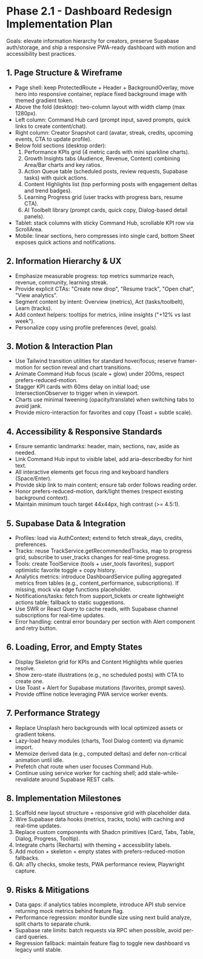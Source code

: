 # Phase 2.1 - Dashboard Redesign Implementation Plan

Goals: elevate information hierarchy for creators, preserve Supabase auth/storage, and ship a responsive PWA-ready dashboard with motion and accessibility best practices.

## 1. Page Structure & Wireframe
- Page shell: keep ProtectedRoute + Header + BackgroundOverlay, move hero into responsive container, replace fixed background image with themed gradient token.
- Above the fold (desktop): two-column layout with width clamp (max 1280px).
- Left column: Command Hub card (prompt input, saved prompts, quick links to create content/chat).
- Right column: Creator Snapshot card (avatar, streak, credits, upcoming events, CTA to update profile).
- Below fold sections (desktop order):
  1. Performance KPIs grid (4 metric cards with mini sparkline charts).
  2. Growth Insights tabs (Audience, Revenue, Content) combining Area/Bar charts and key ratios.
  3. Action Queue table (scheduled posts, review requests, Supabase tasks) with quick actions.
  4. Content Highlights list (top performing posts with engagement deltas and trend badges).
  5. Learning Progress grid (user tracks with progress bars, resume CTA).
  6. AI Toolbelt library (prompt cards, quick copy, Dialog-based detail panels).
- Tablet: stack columns with sticky Command Hub, scrollable KPI row via ScrollArea.
- Mobile: linear sections, hero compresses into single card, bottom Sheet exposes quick actions and notifications.

## 2. Information Hierarchy & UX
- Emphasize measurable progress: top metrics summarize reach, revenue, community, learning streak.
- Provide explicit CTAs: "Create new drop", "Resume track", "Open chat", "View analytics".
- Segment content by intent: Overview (metrics), Act (tasks/toolbelt), Learn (tracks).
- Add context helpers: tooltips for metrics, inline insights ("+12% vs last week").
- Personalize copy using profile preferences (level, goals).

## 3. Motion & Interaction Plan
- Use Tailwind transition utilities for standard hover/focus; reserve framer-motion for section reveal and chart transitions.
- Animate Command Hub focus (scale + glow) under 200ms, respect prefers-reduced-motion.
- Stagger KPI cards with 60ms delay on initial load; use IntersectionObserver to trigger when in viewport.
- Charts use minimal tweening (opacity/translate) when switching tabs to avoid jank.
- Provide micro-interaction for favorites and copy (Toast + subtle scale).

## 4. Accessibility & Responsive Standards
- Ensure semantic landmarks: header, main, sections, nav, aside as needed.
- Link Command Hub input to visible label, add aria-describedby for hint text.
- All interactive elements get focus ring and keyboard handlers (Space/Enter).
- Provide skip link to main content; ensure tab order follows reading order.
- Honor prefers-reduced-motion, dark/light themes (respect existing background context).
- Maintain minimum touch target 44x44px, high contrast (>= 4.5:1).

## 5. Supabase Data & Integration
- Profiles: load via AuthContext; extend to fetch streak_days, credits, preferences.
- Tracks: reuse TrackService.getRecommendedTracks, map to progress grid, subscribe to user_tracks changes for real-time progress.
- Tools: create ToolService (tools + user_tools favorites), support optimistic favorite toggle + copy history.
- Analytics metrics: introduce DashboardService pulling aggregated metrics from tables (e.g., content_performance, subscriptions). If missing, mock via edge functions placeholder.
- Notifications/tasks: fetch from support_tickets or create lightweight actions table; fallback to static suggestions.
- Use SWR or React Query to cache reads, with Supabase channel subscriptions for real-time updates.
- Error handling: central error boundary per section with Alert component and retry button.

## 6. Loading, Error, and Empty States
- Display Skeleton grid for KPIs and Content Highlights while queries resolve.
- Show zero-state illustrations (e.g., no scheduled posts) with CTA to create one.
- Use Toast + Alert for Supabase mutations (favorites, prompt saves).
- Provide offline notice leveraging PWA service worker events.

## 7. Performance Strategy
- Replace Unsplash hero backgrounds with local optimized assets or gradient tokens.
- Lazy-load heavy modules (charts, Tool Dialog content) via dynamic import.
- Memoize derived data (e.g., computed deltas) and defer non-critical animation until idle.
- Prefetch chat route when user focuses Command Hub.
- Continue using service worker for caching shell; add stale-while-revalidate around Supabase REST calls.

## 8. Implementation Milestones
1. Scaffold new layout structure + responsive grid with placeholder data.
2. Wire Supabase data hooks (metrics, tracks, tools) with caching and real-time updates.
3. Replace custom components with Shadcn primitives (Card, Tabs, Table, Dialog, Progress, Tooltip).
4. Integrate charts (Recharts) with theming + accessibility labels.
5. Add motion + skeleton + empty states with prefers-reduced-motion fallbacks.
6. QA: a11y checks, smoke tests, PWA performance review, Playwright capture.

## 9. Risks & Mitigations
- Data gaps: if analytics tables incomplete, introduce API stub service returning mock metrics behind feature flag.
- Performance regression: monitor bundle size using next build analyze, split charts to separate chunk.
- Supabase rate limits: batch requests via RPC when possible, avoid per-card queries.
- Regression fallback: maintain feature flag to toggle new dashboard vs legacy until stable.